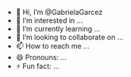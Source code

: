 - 👋 Hi, I’m @GabrielaGarcez
- 👀 I’m interested in ...
- 🌱 I’m currently learning ...
- 💞️ I’m looking to collaborate on ...
- 📫 How to reach me ...
- 😄 Pronouns: ...
- ⚡ Fun fact: ...

<!---
GabrielaGarcez/GabrielaGarcez is a ✨ special ✨ repository because its `README.md` (this file) appears on your GitHub profile.
You can click the Preview link to take a look at your changes.
--->
